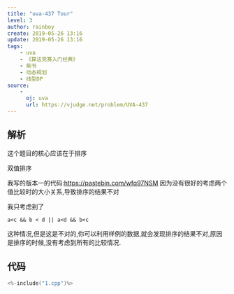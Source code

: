 ```yaml
---
title: "uva-437 Tour"
level: 3
author: rainboy
create: 2019-05-26 13:16
update: 2019-05-26 13:16
tags:
    - uva
    - 《算法竞赛入门经典》
    - 紫书
    - 动态规划
    - 线型DP
source:
    - 
      oj: uva
      url: https://vjudge.net/problem/UVA-437
---
```


## 解析


这个题目的核心应该在于排序

双值排序


我写的版本一的代码:https://pastebin.com/wfq97NSM 因为没有很好的考虑两个值比较时的大小关系,导致排序的结果不对

我只考虑到了

```plaintext
a<c && b < d || a<d && b<c
```

这种情况,但是这是不对的,你可以利用样例的数据,就会发现排序的结果不对,原因是排序的时候,没有考虑到所有的比较情况. 



## 代码

```c
<%-include("1.cpp")%>
```

